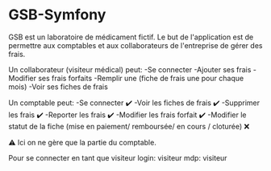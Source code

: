 # GSB-Symfony
GSB est un laboratoire de médicament fictif.
Le but de l'application est de permettre aux comptables et aux collaborateurs de l'entreprise de gérer des frais. 

Un collaborateur (visiteur médical) peut:
-Se connecter
-Ajouter ses frais 
-Modifier ses frais forfaits
-Remplir une (fiche de frais une pour chaque mois)
-Voir ses fiches de frais

Un comptable peut:
-Se connecter ✔️
-Voir les fiches de frais ✔️
-Supprimer les frais  ✔️
-Reporter les frais ✔️
-Modifier les frais forfait ✔️
-Modifier le statut de la fiche (mise en paiement/ remboursée/ en cours / cloturée) ❌


⚠️ Ici on ne gère que la partie du comptable.

Pour se connecter en tant que visiteur
login: visiteur
mdp: visiteur
